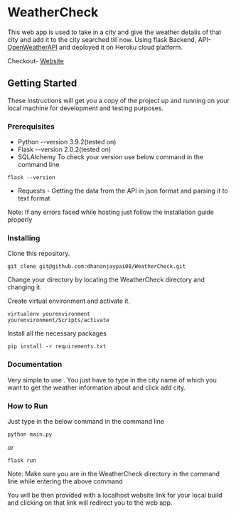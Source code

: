 # WeatherCheck

This web app is used to take in a city and give the weather detalis of that city and add it to the city searched till now. Using flask Backend, API- [OpenWeatherAPI](https://openweathermap.org/api) and deployed it on Heroku cloud platform.

Checkout- [Website](https://dp-weathercheck.herokuapp.com/)

## Getting Started

These instructions will get you a copy of the project up and running on your local machine for development and testing purposes.

### Prerequisites

* Python --version 3.9.2(tested on)
* Flask --version 2.0.2(tested on)
* SQLAlchemy
To check your version use below command in the command line
```
flask --version
```
* Requests - Getting the data from the API in json format and parsing it to text format

Note: If any errors faced while hosting just follow the installation guide properly

### Installing

Clone this repository. 
```
git clone git@github.com:dhananjaypai08/WeatherCheck.git
```

Change your directory by locating the WeatherCheck directory and changing it.

Create virtual environment and activate it.
```
virtualenv yourenvironment
yourenvironment/Scripts/activate
```

Install all the necessary packages
```
pip install -r requirements.txt
```

### Documentation
Very simple to use . You just have to type in the city name of which you want to get the weather information about and click add city.

### How to Run
Just type in the below command in the command line
```
python main.py
```
  or 
```
flask run
```
Note: Make sure you are in the WeatherCheck directory in the command line while entering the above command

You will be then provided with a localhost website link for your local build and clicking on that link will redirect you to the web app.
